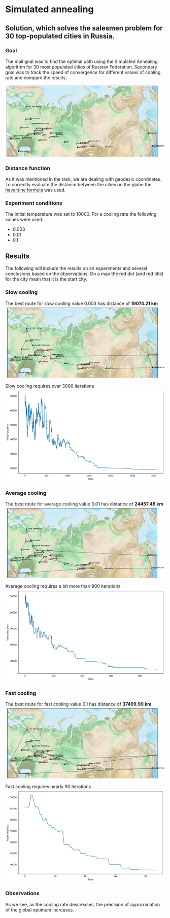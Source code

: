 # Simulated annealing
## Solution, which solves the salesmen problem for 30 top-populated cities in Russia.

### Goal 
The mail goal was to find the optimal path using the Simulated Annealing algorithm for 
30 most populated cities of Russian Federation. Secondary goal was to track the speed 
of convergence for different values of cooling rate and compare the results. 

![30 top populated cities in Russia](/images/cities_empty.png)

### Distance function
As it was mentioned in the task, we are dealing with geodesic coordinates. 
To correctly evaluate the distance between the cities on the globe the [haversine formula](https://en.wikipedia.org/wiki/Haversine_formula) was used.

### Experiment conditions
The initial temperature was set to 10000. 
For a cooling rate the following values were used:
* 0.003
* 0.01
* 0.1

## Results
The following will include the results on an experiments and several 
conclusions based on the observations. On a map the red dot (and red 
title) for the city mean that it is the start city.

### Slow cooling
The best route for slow cooling value 0.003 has distance of  **19074.21 km**
![The best route for slow cooling](/images/cities_slow.png)

Slow cooling requires over 3000 iterations
![Convergence for slow cooling](/plots/plot_slow.png)

### Average cooling
The best route for average cooling value 0.01 has distance of  **24457.48 km**
![The best route for average cooling](/images/cities_average.png)

Average cooling requires a bit more than 900 iterations
![Convergence for slow cooling](/plots/plot_average.png)

### Fast cooling
The best route for fast cooling value 0.1 has distance of  **37499.90 km**
![The best route for fast cooling](/images/cities_fast.png)

Fast cooling requires nearly 90 iterations
![Convergence for slow cooling](/plots/plot_fast.png)

### Observations
As we see, as the cooling rate descreases, the precision of approximation of the global optimum increases.  
